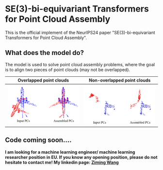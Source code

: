 # SE(3)-bi-equivariant Transformers for Point Cloud Assembly
This is the official implement of the NeurIPS24 paper "SE(3)-bi-equivariant Transformers for Point Cloud Assembly".

## What does the model do?
The model is used to solve point cloud assembly problems, where the goal is to align two pieces of point clouds (may not be overlapped).


|Overlapped point clouds| Non-overlapped point clouds| 
|--------------|--------------|
<img src="readme_fig\fig1_1_full.png" width="256"/>  | <img src="readme_fig\fig1_3_full.jpg" width="256"/> |



## Code coming soon....


#### I am looking for a machine learning engineer/ machine learning researcher position in EU. If you know any opening position, please do not hesitate to contact me! My linkedin page: [Ziming Wang](https://www.linkedin.com/in/ziming-wang-50856916a/)

